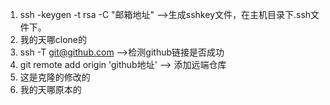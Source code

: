1.  ssh -keygen -t rsa -C "邮箱地址" -->生成sshkey文件，在主机目录下.ssh文件下。
2. 我的天哪clone的
2.  ssh -T git@github.com -->检测github链接是否成功
2.  git remote add origin 'github地址' --> 添加远端仓库
3.  这是克隆的修改的
4.  我的天哪原本的